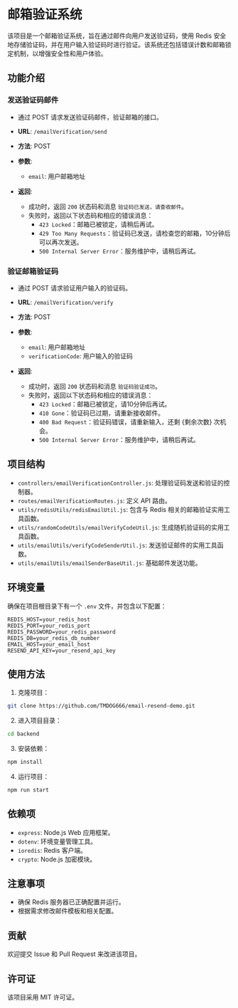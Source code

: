 # 邮箱验证系统

该项目是一个邮箱验证系统，旨在通过邮件向用户发送验证码，使用 Redis 安全地存储验证码，并在用户输入验证码时进行验证。该系统还包括错误计数和邮箱锁定机制，以增强安全性和用户体验。

## 功能介绍

### 发送验证码邮件

- 通过 POST 请求发送验证码邮件，验证邮箱的接口。

- **URL**: `/emailVerification/send`
- **方法**: POST
- **参数**:
  - `email`: 用户邮箱地址
- **返回**:
  - 成功时，返回 `200` 状态码和消息 `验证码已发送，请查收邮件`。
  - 失败时，返回以下状态码和相应的错误消息：
    - `423 Locked`：邮箱已被锁定，请稍后再试。
    - `429 Too Many Requests`：验证码已发送，请检查您的邮箱，10分钟后可以再次发送。
    - `500 Internal Server Error`：服务维护中，请稍后再试。

### 验证邮箱验证码

- 通过 POST 请求验证用户输入的验证码。

- **URL**: `/emailVerification/verify`
- **方法**: POST
- **参数**:
  - `email`: 用户邮箱地址
  - `verificationCode`: 用户输入的验证码
- **返回**:
  - 成功时，返回 `200` 状态码和消息 `验证码验证成功`。
  - 失败时，返回以下状态码和相应的错误消息：
    - `423 Locked`：邮箱已被锁定，请10分钟后再试。
    - `410 Gone`：验证码已过期，请重新接收邮件。
    - `400 Bad Request`：验证码错误，请重新输入，还剩 {剩余次数} 次机会。
    - `500 Internal Server Error`：服务维护中，请稍后再试。
   

## 项目结构

- `controllers/emailVerificationController.js`: 处理验证码发送和验证的控制器。
- `routes/emailVerificationRoutes.js`: 定义 API 路由。
- `utils/redisUtils/redisEmailUtil.js`: 包含与 Redis 相关的邮箱验证实用工具函数。
- `utils/randomCodeUtils/emailVerifyCodeUtil.js`: 生成随机验证码的实用工具函数。
- `utils/emailUtils/verifyCodeSenderUtil.js`: 发送验证邮件的实用工具函数。
- `utils/emailUtils/emailSenderBaseUtil.js`: 基础邮件发送功能。

## 环境变量

确保在项目根目录下有一个 `.env` 文件，并包含以下配置：

```
REDIS_HOST=your_redis_host
REDIS_PORT=your_redis_port
REDIS_PASSWORD=your_redis_password
REDIS_DB=your_redis_db_number
EMAIL_HOST=your_email_host
RESEND_API_KEY=your_resend_api_key
```

## 使用方法

1. 克隆项目：

```bash
git clone https://github.com/TMDOG666/email-resend-demo.git
```

2. 进入项目目录：

```bash
cd backend
```

3. 安装依赖：

```bash
npm install
```

4. 运行项目：

```bash
npm run start
```

## 依赖项

- `express`: Node.js Web 应用框架。
- `dotenv`: 环境变量管理工具。
- `ioredis`: Redis 客户端。
- `crypto`: Node.js 加密模块。

## 注意事项

- 确保 Redis 服务器已正确配置并运行。
- 根据需求修改邮件模板和相关配置。

## 贡献

欢迎提交 Issue 和 Pull Request 来改进该项目。

## 许可证

该项目采用 MIT 许可证。

